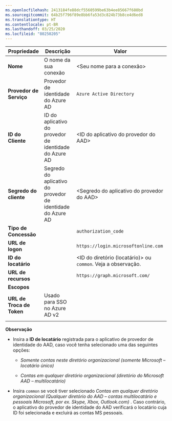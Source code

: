 ```yaml
---
ms.openlocfilehash: 2413184fe88dcf5560599be63b4ee85667f680bd
ms.sourcegitcommit: 64b25f796f89e8bb6fa53d3c824b73b8ce4d6ed8
ms.translationtype: HT
ms.contentlocale: pt-BR
ms.lasthandoff: 03/25/2020
ms.locfileid: "80250205"
---
```

<!-- Azure AD v1 settings -->
<!-- Fixed ID -->
| **Propriedade** | **Descrição** | **Valor** |
|---|---|---|
|**Nome** | O nome da sua conexão | \<Seu nome para a conexão\> <img width="300px">|
|**Provedor de Serviço**| Provedor de identidade do Azure AD | `Azure Active Directory` |
|**ID do Cliente** | ID do aplicativo do provedor de identidade do Azure AD| \<ID do aplicativo do provedor do AAD\> |
|**Segredo do cliente** | Segredo do aplicativo do provedor de identidade do Azure AD| \<Segredo do aplicativo do provedor do AAD\> |
|**Tipo de Concessão** | | `authorization_code` |
|**URL de logon** | | `https://login.microsoftonline.com` |
|**ID do locatário** | | <ID do diretório (locatário)> ou `common`. Veja a observação.|
|**URL de recursos** | | `https://graph.microsoft.com/` |
|**Escopos** | | <leave it blank> |
|**URL de Troca de Token** |Usado para SSO no Azure AD v2| |
| | |


**Observação**

- Insira a **ID de locatário** registrada para o aplicativo de provedor de identidade do AAD, caso você tenha selecionado uma das seguintes opções:

    - *Somente contas neste diretório organizacional (somente Microsoft – locatário único)*

    - *Contas em qualquer diretório organizacional (diretório do Microsoft AAD – multilocatário)*
- Insira `common` se você tiver selecionado *Contas em qualquer diretório organizacional (Qualquer diretório do AAD – contas multilocatário e pessoais Microsoft, por ex. Skype, Xbox, Outlook.com)* . Caso contrário, o aplicativo do provedor de identidade do AAD verificará o locatário cuja ID foi selecionada e excluirá as contas MS pessoais.
